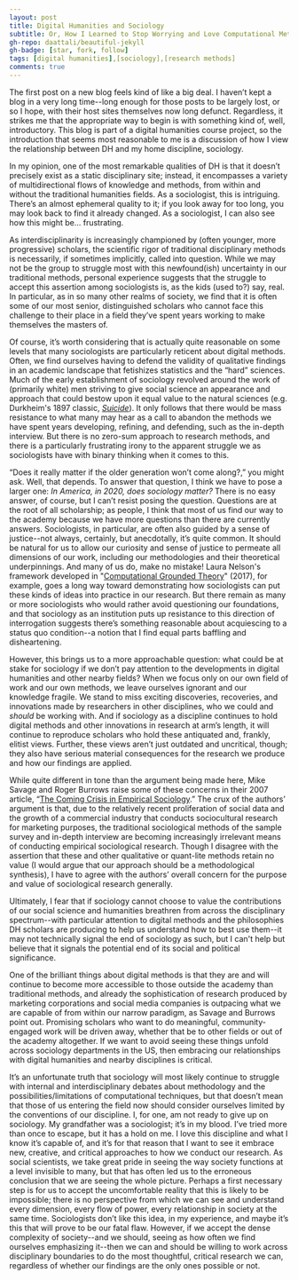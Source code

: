 ```yaml
---
layout: post
title: Digital Humanities and Sociology
subtitle: Or, How I Learned to Stop Worrying and Love Computational Methods; or, Sociology Jeremiad from a Novice
gh-repo: daattali/beautiful-jekyll
gh-badge: [star, fork, follow]
tags: [digital humanities],[sociology],[research methods]
comments: true
---
```


The first post on a new blog feels kind of like a big deal. I haven’t kept a blog in a very long time--long enough for those posts to be largely lost, or so I hope, with their host sites themselves now long defunct. Regardless, it strikes me that the appropriate way to begin is with something kind of, well, introductory. This blog is part of a digital humanities course project, so the introduction that seems most reasonable to me is a discussion of how I view the relationship between DH and my home discipline, sociology.

In my opinion, one of the most remarkable qualities of DH is that it doesn’t precisely exist as a static disciplinary site; instead, it encompasses a variety of multidirectional flows of knowledge and methods, from within and without the traditional humanities fields. As a sociologist, this is intriguing. There’s an almost ephemeral quality to it; if you look away for too long, you may look back to find it already changed. As a sociologist, I can also see how this might be… frustrating. 

As interdisciplinarity is increasingly championed by (often younger, more progressive) scholars, the scientific rigor of traditional disciplinary methods is necessarily, if sometimes implicitly, called into question. While we may not be the group to struggle most with this newfound(ish) uncertainty in our traditional methods, personal experience suggests that the struggle to accept this assertion among sociologists is, as the kids (used to?) say, real. In particular, as in so many other realms of society, we find that it is often some of our most senior, distinguished scholars who cannot face this challenge to their place in a field they’ve spent years working to make themselves the masters of.

Of course, it’s worth considering that is actually quite reasonable on some levels that many sociologists are particularly reticent about digital methods. Often, we find ourselves having to defend the validity of qualitative findings in an academic landscape that fetishizes statistics and the “hard” sciences. Much of the early establishment of sociology revolved around the work of (primarily white) men striving to give social science an appearance and approach that could bestow upon it equal value to the natural sciences (e.g. Durkheim's 1897 classic, [*Suicide*](https://archive.org/details/suicide0000unse_x5o7)). It only follows that there would be mass resistance to what many may hear as a call to abandon the methods we have spent years developing, refining, and defending, such as the in-depth interview. But there is no zero-sum approach to research methods, and there is a particularly frustrating irony to the apparent struggle we as sociologists have with binary thinking when it comes to this.

“Does it really matter if the older generation won’t come along?,” you might ask. Well, that depends. To answer that question, I think we have to pose a larger one: *In America, in 2020, does sociology matter?* There is no easy answer, of course, but I can’t resist posing the question. Questions are at the root of all scholarship; as people, I think that most of us find our way to the academy because we have more questions than there are currently answers. Sociologists, in particular, are often also guided by a sense of justice--not always, certainly, but anecdotally, it’s quite common. It should be natural for us to allow our curiosity and sense of justice to permeate all dimensions of our work, including our methodologies and their theoretical underpinnings. And many of us do, make no mistake! Laura Nelson's framework developed in "[Computational Grounded Theory](https://drive.google.com/file/d/0BxI6W5IIG74FeEtGbjQ0WF9uM0U/view)" (2017), for example, goes a long way toward demonstrating how sociologists can put these kinds of ideas into practice in our research. But there remain as many or more sociologists who would rather avoid questioning our foundations, and that sociology as an institution puts up resistance to this direction of interrogation suggests there’s something reasonable about acquiescing to a status quo condition--a notion that I find equal parts baffling and disheartening. 

However, this brings us to a more approachable question: what could be at stake for sociology if we don’t pay attention to the developments in digital humanities and other nearby fields? When we focus only on our own field of work and our own methods, we leave ourselves ignorant and our knowledge fragile. We stand to miss exciting discoveries, recoveries, and innovations made by researchers in other disciplines, who we could and *should* be working with. And if sociology as a discipline continues to hold digital methods and other innovations in research at arm’s length, it will continue to reproduce scholars who hold these antiquated and, frankly, elitist views. Further, these views aren’t just outdated and uncritical, though; they also have serious material consequences for the research we produce and how our findings are applied.

While quite different in tone than the argument being made here, Mike Savage and Roger Burrows raise some of these concerns in their 2007 article, “[The Coming Crisis in Empirical Sociology](https://www.semanticscholar.org/paper/The-Coming-Crisis-of-Empirical-Sociology-Savage-Burrows/b909936b4c3d5ca8be06887ae8780df325b6e154).” The crux of the authors’ argument is that, due to the relatively recent proliferation of social data and the growth of a commercial industry that conducts sociocultural research for marketing purposes, the traditional sociological methods of the sample survey and in-depth interview are becoming increasingly irrelevant means of conducting empirical sociological research. Though I disagree with the assertion that these and other qualitative or quant-lite methods retain no value (I would argue that our approach should be a methodological synthesis), I have to agree with the authors’ overall concern for the purpose and value of sociological research generally.  

Ultimately, I fear that if sociology cannot choose to value the contributions of our social science and humanities breathren from across the disciplinary spectrum--with particular attention to digital methods and the philosophies DH scholars are producing to help us understand how to best use them--it may not technically signal the end of sociology as such, but I can't help but believe that it signals the potential end of its social and political significance.

One of the brilliant things about digital methods is that they are and will continue to become more accessible to those outside the academy than traditional methods, and already the sophistication of research produced by marketing corporations and social media companies is outpacing what we are capable of from within our narrow paradigm, as Savage and Burrows point out. Promising scholars who want to do meaningful, community-engaged work will be driven away, whether that be to other fields or out of the academy altogether. If we want to avoid seeing these things unfold across sociology departments in the US, then embracing our relationships with digital humanities and nearby disciplines is critical.

It’s an unfortunate truth that sociology will most likely continue to struggle with internal and interdisciplinary debates about methodology and the possibilities/limitations of computational techniques, but that doesn’t mean that those of us entering the field now should consider ourselves limited by the conventions of our discipline. I, for one, am not ready to give up on sociology. My grandfather was a sociologist; it’s in my blood. I’ve tried more than once to escape, but it has a hold on me. I love this discipline and what I know it’s capable of, and it’s for that reason that I want to see it embrace new, creative, and critical approaches to how we conduct our research. As social scientists, we take great pride in seeing the way society functions at a level invisible to many, but that has often led us to the erroneous conclusion that we are seeing the whole picture. Perhaps a first necessary step is for us to accept the uncomfortable reality that this is likely to be impossible; there is no perspective from which we can see and understand every dimension, every flow of power, every relationship in society at the same time. Sociologists don’t like this idea, in my experience, and maybe it’s this that will prove to be our fatal flaw. However, if we accept the dense complexity of society--and we should, seeing as how often we find ourselves emphasizing it--then we can and should be willing to work across disciplinary boundaries to do the most thoughtful, critical research we can, regardless of whether our findings are the only ones possible or not.
